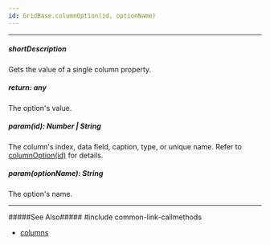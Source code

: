 ```yaml
---
id: GridBase.columnOption(id, optionName)
---
```

---
##### shortDescription
Gets the value of a single column property.

##### return: any
The option's value.

##### param(id): Number | String
The column's index, data field, caption, type, or unique name. Refer to [columnOption(id)](/api-reference/10%20UI%20Widgets/GridBase/3%20Methods/columnOption(id).md '{basewidgetpath}/Methods/#columnOptionid') for details.

##### param(optionName): String
The option's name.

---
#####See Also#####
#include common-link-callmethods
- [columns](/api-reference/10%20UI%20Widgets/GridBase/1%20Configuration/columns '{basewidgetpath}/Configuration/columns/')